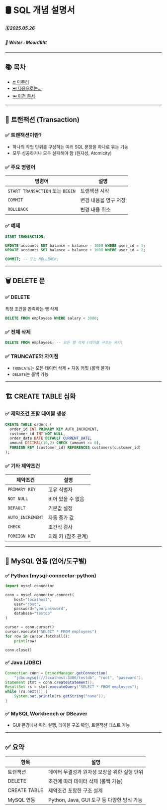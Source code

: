 # 🛢️ SQL 개념 설명서

##### 🗓️ 2025.05.26
##### 📝 Writer : Moon19ht

---

## 📚 목차

- [🔚 마무리](#-마무리)
- [⏭️ 다음으로는...](#️-다음으로는)
- [⏮️ 이전 문서](./0521%20Python정리.md)

---


## 🔄 트랜잭션 (Transaction)

### ✅ 트랜잭션이란?
- 하나의 작업 단위를 구성하는 여러 SQL 문장을 하나로 묶는 기능
- 모두 성공하거나 모두 실패해야 함 (원자성, Atomicity)

### ✅ 주요 명령어
| 명령어 | 설명 |
|--------|------|
| `START TRANSACTION` 또는 `BEGIN` | 트랜잭션 시작 |
| `COMMIT` | 변경 내용을 영구 저장 |
| `ROLLBACK` | 변경 내용 취소 |

### ✅ 예제
```sql
START TRANSACTION;

UPDATE accounts SET balance = balance - 1000 WHERE user_id = 1;
UPDATE accounts SET balance = balance + 1000 WHERE user_id = 2;

COMMIT; -- 또는 ROLLBACK;
```

---

## 🗑️ DELETE 문

### ✅ DELETE
특정 조건을 만족하는 행 삭제

```sql
DELETE FROM employees WHERE salary < 3000;
```

### ✅ 전체 삭제
```sql
DELETE FROM employees; -- 모든 행 삭제 (테이블 구조는 유지)
```

### ✅ TRUNCATE와 차이점
- `TRUNCATE`는 모든 데이터 삭제 + 자동 커밋 (롤백 불가)
- `DELETE`는 롤백 가능

---

## 🏗️ CREATE TABLE 심화

### ✅ 제약조건 포함 테이블 생성
```sql
CREATE TABLE orders (
  order_id INT PRIMARY KEY AUTO_INCREMENT,
  customer_id INT NOT NULL,
  order_date DATE DEFAULT CURRENT_DATE,
  amount DECIMAL(10,2) CHECK (amount >= 0),
  FOREIGN KEY (customer_id) REFERENCES customers(customer_id)
);
```

### ✅ 기타 제약조건
| 제약조건 | 설명 |
|----------|------|
| `PRIMARY KEY` | 고유 식별자 |
| `NOT NULL` | 비어 있을 수 없음 |
| `DEFAULT` | 기본값 설정 |
| `AUTO_INCREMENT` | 자동 증가 값 |
| `CHECK` | 조건식 검사 |
| `FOREIGN KEY` | 외래 키 (참조 관계) |

---

## 🔗 MySQL 연동 (언어/도구별)

### ✅ Python (mysql-connector-python)
```python
import mysql.connector

conn = mysql.connector.connect(
    host="localhost",
    user="root",
    password="yourpassword",
    database="testdb"
)

cursor = conn.cursor()
cursor.execute("SELECT * FROM employees")
for row in cursor.fetchall():
    print(row)

conn.close()
```

### ✅ Java (JDBC)
```java
Connection conn = DriverManager.getConnection(
    "jdbc:mysql://localhost:3306/testdb", "root", "password");
Statement stmt = conn.createStatement();
ResultSet rs = stmt.executeQuery("SELECT * FROM employees");
while (rs.next()) {
    System.out.println(rs.getString("name"));
}
```

### ✅ MySQL Workbench or DBeaver
- GUI 환경에서 쿼리 실행, 테이블 구조 확인, 트랜잭션 테스트 가능

---

## ✅ 요약

| 항목           | 설명 |
|----------------|------|
| 트랜잭션       | 데이터 무결성과 원자성 보장을 위한 실행 단위 |
| DELETE         | 조건에 따라 데이터 삭제 (롤백 가능) |
| CREATE TABLE   | 제약조건 포함한 구조 설계 |
| MySQL 연동     | Python, Java, GUI 도구 등 다양한 방식 가능 |
